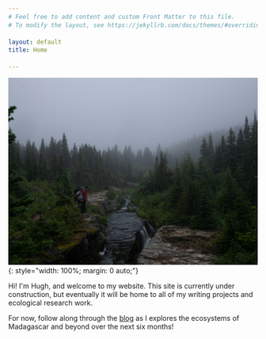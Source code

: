 ```yaml
---
# Feel free to add content and custom Front Matter to this file.
# To modify the layout, see https://jekyllrb.com/docs/themes/#overriding-theme-defaults

layout: default
title: Home

---
```


![Hiking in Glacier National Park, pic by Gabriel Ewig](/assets/glacier-creek.jpg)
{: style="width: 100%; margin: 0 auto;"}



Hi!
I'm Hugh, and welcome to my website. This site is currently under construction, but eventually it will be home to all of my writing projects and ecological research work.

For now, follow along through the [blog](/Blog-Posts) as I explores the ecosystems of Madagascar and beyond over the next six months!